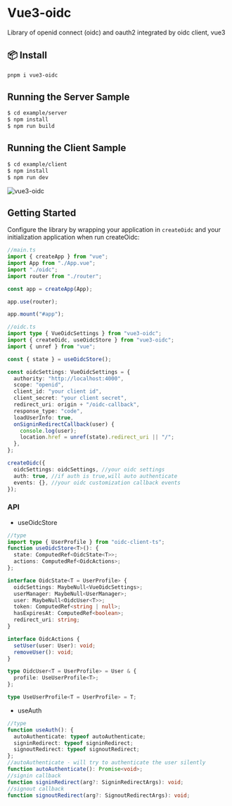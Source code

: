 <h1>
Vue3-oidc
</h1>
<p>
Library of openid connect (oidc) and oauth2 integrated by oidc client, vue3
<p>

## 📦 Install

```bash
pnpm i vue3-oidc
```

## Running the Server Sample

```bash
$ cd example/server
$ npm install
$ npm run build
```

## Running the Client Sample

```bash
$ cd example/client
$ npm install
$ npm run dev
```

![vue3-oidc](https://cdn.jsdelivr.net/gh/zhazhazhu/image-hosting@master/root/image_ey5y0c_.jpeg)

## Getting Started

Configure the library by wrapping your application in `createOidc` and your initialization application when run createOidc:

```ts
//main.ts
import { createApp } from "vue";
import App from "./App.vue";
import "./oidc";
import router from "./router";

const app = createApp(App);

app.use(router);

app.mount("#app");
```

```ts
//oidc.ts
import type { VueOidcSettings } from "vue3-oidc";
import { createOidc, useOidcStore } from "vue3-oidc";
import { unref } from "vue";

const { state } = useOidcStore();

const oidcSettings: VueOidcSettings = {
  authority: "http://localhost:4000",
  scope: "openid",
  client_id: "your client id",
  client_secret: "your client secret",
  redirect_uri: origin + "/oidc-callback",
  response_type: "code",
  loadUserInfo: true,
  onSigninRedirectCallback(user) {
    console.log(user);
    location.href = unref(state).redirect_uri || "/";
  },
};

createOidc({
  oidcSettings: oidcSettings, //your oidc settings
  auth: true, //if auth is true,will auto authenticate
  events: {}, //your oidc customization callback events
});
```

### API

- useOidcStore

```ts
//type
import type { UserProfile } from "oidc-client-ts";
function useOidcStore<T>(): {
  state: ComputedRef<OidcState<T>>;
  actions: ComputedRef<OidcActions>;
};

interface OidcState<T = UserProfile> {
  oidcSettings: MaybeNull<VueOidcSettings>;
  userManager: MaybeNull<UserManager>;
  user: MaybeNull<OidcUser<T>>;
  token: ComputedRef<string | null>;
  hasExpiresAt: ComputedRef<boolean>;
  redirect_uri: string;
}

interface OidcActions {
  setUser(user: User): void;
  removeUser(): void;
}

type OidcUser<T = UserProfile> = User & {
  profile: UseUserProfile<T>;
};

type UseUserProfile<T = UserProfile> = T;
```

- useAuth

```ts
//type
function useAuth(): {
  autoAuthenticate: typeof autoAuthenticate;
  signinRedirect: typeof signinRedirect;
  signoutRedirect: typeof signoutRedirect;
};
//autoAuthenticate - will try to authenticate the user silently
function autoAuthenticate(): Promise<void>;
//signin callback
function signinRedirect(arg?: SigninRedirectArgs): void;
//signout callback
function signoutRedirect(arg?: SignoutRedirectArgs): void;
```
